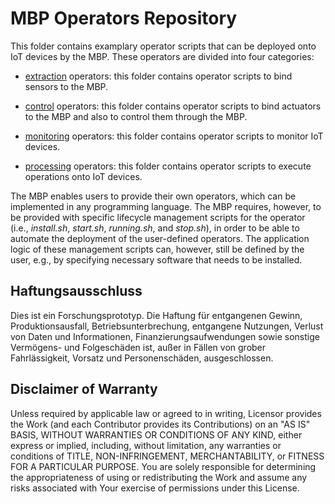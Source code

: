 # MBP Operators Repository

This folder contains examplary operator scripts that can be deployed onto IoT devices by the MBP. These operators are divided into four categories: 

 - [extraction](extraction) operators: this folder contains operator scripts to bind sensors to the MBP. 

 - [control](control) operators: this folder contains operator scripts to bind actuators to the MBP and also to control them through the MBP. 

 - [monitoring](monitoring) operators: this folder contains operator scripts to monitor IoT devices. 

 - [processing](processing) operators: this folder contains operator scripts to execute operations onto IoT devices. 

The MBP enables users to provide their own operators, which can be implemented in any programming language.
The MBP requires, however, to be provided with specific lifecycle management scripts for the operator (i.e., *install.sh*, *start.sh*, *running.sh*, and *stop.sh*), in order to be able to automate the deployment of the user-defined operators.
The application logic of these management scripts can, however, still be defined by the user, e.g., by specifying necessary software that needs to be installed. 

## Haftungsausschluss

Dies ist ein Forschungsprototyp.
Die Haftung für entgangenen Gewinn, Produktionsausfall, Betriebsunterbrechung, entgangene Nutzungen, Verlust von Daten und Informationen, Finanzierungsaufwendungen sowie sonstige Vermögens- und Folgeschäden ist, außer in Fällen von grober Fahrlässigkeit, Vorsatz und Personenschäden, ausgeschlossen.

## Disclaimer of Warranty

Unless required by applicable law or agreed to in writing, Licensor provides the Work (and each Contributor provides its Contributions) on an "AS IS" BASIS, WITHOUT WARRANTIES OR CONDITIONS OF ANY KIND, either express or implied, including, without limitation, any warranties or conditions of TITLE, NON-INFRINGEMENT, MERCHANTABILITY, or FITNESS FOR A PARTICULAR PURPOSE.
You are solely responsible for determining the appropriateness of using or redistributing the Work and assume any risks associated with Your exercise of permissions under this License.
